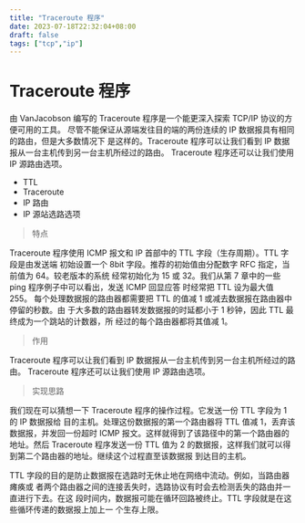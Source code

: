 ```yaml
---
title: "Traceroute 程序"
date: 2023-07-18T22:32:04+08:00
draft: false
tags: ["tcp","ip"]
---
```


# Traceroute 程序

由 VanJacobson 编写的 Traceroute 程序是一个能更深入探索 TCP/IP 协议的方便可用的工具。
尽管不能保证从源端发往目的端的两份连续的 IP 数据报具有相同的路由，但是大多数情况下
是这样的。Traceroute 程序可以让我们看到 IP 数据报从一台主机传到另一台主机所经过的路由。
Traceroute 程序还可以让我们使用 IP 源路由选项。

- TTL
- Traceroute
- IP 路由
- IP 源站选路选项

> 特点

Traceroute 程序使用 ICMP 报文和 IP 首部中的 TTL 字段（生存周期）。TTL 字段是由发送端
初始设置一个 8bit 字段。推荐的初始值由分配数字 RFC 指定，当前值为 64。较老版本的系统
经常初始化为 15 或 32。我们从第 7 章中的一些 ping 程序例子中可以看出，发送 ICMP 回显应答
时经常把 TTL 设为最大值 255。
每个处理数据报的路由器都需要把 TTL 的值减 1 或减去数据报在路由器中停留的秒数。由
于大多数的路由器转发数据报的时延都小于 1 秒钟，因此 TTL 最终成为一个跳站的计数器，所
经过的每个路由器都将其值减 1。

> 作用

Traceroute 程序可以让我们看到 IP 数据报从一台主机传到另一台主机所经过的路由。
Traceroute 程序还可以让我们使用 IP 源路由选项。

> 实现思路

我们现在可以猜想一下 Traceroute 程序的操作过程。它发送一份 TTL 字段为 1 的 IP 数据报给
目的主机。处理这份数据报的第一个路由器将 TTL 值减 1，丢弃该数据报，并发回一份超时
ICMP 报文。这样就得到了该路径中的第一个路由器的地址。然后 Traceroute 程序发送一份
TTL 值为 2 的数据报，这样我们就可以得到第二个路由器的地址。继续这个过程直至该数据报
到达目的主机。

TTL 字段的目的是防止数据报在选路时无休止地在网络中流动。例如，当路由器瘫痪或
者两个路由器之间的连接丢失时，选路协议有时会去检测丢失的路由并一直进行下去。在这
段时间内，数据报可能在循环回路被终止。TTL 字段就是在这些循环传递的数据报上加上一
个生存上限。
